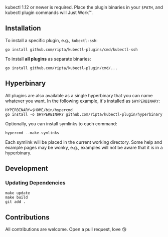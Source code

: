 
kubectl 1.12 or newer is required. Place the plugin binaries in your `$PATH`,
and kubectl plugin commands will Just Work™.


## Installation

To install a specific plugin, e.g., `kubectl-ssh`:

```
go install github.com/ripta/kubectl-plugins/cmd/kubectl-ssh
```

To install **all plugins** as separate binaries:

```
go install github.com/ripta/kubectl-plugin/cmd/...
```

## Hyperbinary

All plugins are also available as a single hyperbinary that you can name
whatever you want. In the following example, it's installed as `$HYPERBINARY`:

```
HYPERBINARY=$HOME/bin/hypercmd
go install -o $HYPERBINARY github.com/ripta/kubectl-plugin/hyperbinary
```

Optionally, you can install symlinks to each command:

```
hypercmd --make-symlinks
```

Each symlink will be placed in the current working directory. Some help and
example pages may be wonky, e.g., examples will not be aware that it is in a
hyperbinary.


## Development

### Updating Dependencies

```
make update
make build
git add .
```

## Contributions

All contributions are welcome. Open a pull request, love 😘
